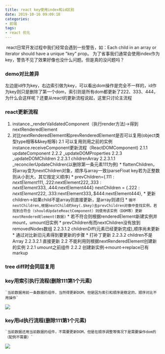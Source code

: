 ```yaml
---
title: react key使用index和id区别
date: 2019-10-16 09:09:18
categories:
- 前端
tags:
- react 优化
---
```

​    react日常开发过程中我们经常会遇到一些警告，如：Each child in an array or iterator should have a unique "key" prop。 为了省事我们通常会使用index作为key，警告不见了效果好像也没什么问题。但是真的没问题吗？
### demo对比差异
​   左边是id作为key，右边索引做为key，可以看出dom操作是完全不一样的，id作为key则只是删除了第一个dom，索引则是所有dom都更新了222、333、444，为什么会这样呢？还要从react的更新流程说起，这里只讨论主流程
### react更新流程
   1. instance._renderValidatedComponent（执行render方法)->得到nextRenderedElement
   2. 对比nextRenderedElement和prevRenderedElement是否可以复用(object类型type相等&&key相等)
    2.1 可以复用则用之前的实例 instance.receiveComponent更新流程（ReactDOMComponent)
        2.1.1 updateComponent
        2.2.2 _updateDOMProperties
        2.2.3 _updateDOMChildren
            2.2.3.1 childrenArray
                2.2.3.1.1  _reconcilerUpdateChildren(以删除第一条元素111为例)
                    * flattenChildren，将array变为nextChildren对象，顺序与array一致(parseFloat key若为正整数则从小到大，其它按定义顺序)
                    *   prevChildren={.$111:nextElement111,.$222:nextElement222,.$333:nextElement333,.$444:nextElement444}
                        nextChildren = {.$222:nextElement222,.$333:nextElement333,.$444:nextElement444}, 
                    * 更新children->如果child不是array则直接更新，是array则递归
                        * `循环nextChildren,根据nextChild的key(.$key)去prevChildren对像中查找实例，若找到合符合（shouldUpdateReactComponent）则使用该实例（DOM等）更新nextRenderedElement(数据)`
                        * 若不符合则根据renderedElement新建实例并mount，umount旧实例
                    * prevChildren有而nextChildren没有放到removedNodes数组
                2.2.3.1.2  childrenDiff(元素已经更新完成),顺序尚未更新
                    * 通过对比新旧元素得到要更新的步骤
                    * 打补丁更新
            2.2.3.2 children不是Array
                2.2.3.2.1  直接更新
    2.2 不能利用则根据nextRenderedElement创建新的实例
        2.2.1 umount之前组件
        2.2.2 创建新实例->mount->replace已有markup

### tree diff时会同层复用

### key用索引执行流程(删除111第1个元素)
    `当前数据用前一条数据的组件，当然得更新DOM，但是因为索引和顺序是稳定的，顺序对比不用操作`
![](/assets/blogImg/index_key.png)

### key用id执行流程(删除111第1个元素)
    `当前数据还用当前数据的组件，不需要更新DOM，但是在顺序调整等情况下是需要操作dom的（配例不需要）`
![](/assets/blogImg/id_key.png)
​